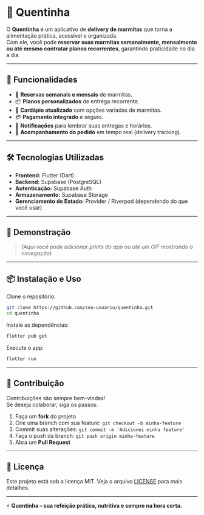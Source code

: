 # 🍱 Quentinha

O **Quentinha** é um aplicativo de **delivery de marmitas** que torna a alimentação prática, acessível e organizada.  
Com ele, você pode **reservar suas marmitas semanalmente, mensalmente ou até mesmo contratar planos recorrentes**, garantindo praticidade no dia a dia.  

---

## 🚀 Funcionalidades

- 📅 **Reservas semanais e mensais** de marmitas.  
- 📦 **Planos personalizados** de entrega recorrente.  
- 🍲 **Cardápio atualizado** com opções variadas de marmitas.  
- 💳 **Pagamento integrado** e seguro.  
- 🔔 **Notificações** para lembrar suas entregas e horários.  
- 🛵 **Acompanhamento do pedido** em tempo real (delivery tracking).  

---

## 🛠️ Tecnologias Utilizadas

- **Frontend:** Flutter (Dart)  
- **Backend:** Supabase (PostgreSQL)  
- **Autenticação:** Supabase Auth  
- **Armazenamento:** Supabase Storage  
- **Gerenciamento de Estado:** Provider / Riverpod (dependendo do que você usar)  

---

## 📲 Demonstração

> *(Aqui você pode adicionar prints do app ou até um GIF mostrando a navegação)*  

---

## 📦 Instalação e Uso

Clone o repositório:

```bash
git clone https://github.com/seu-usuario/quentinha.git
cd quentinha
```

Instale as dependências:

```bash
flutter pub get
```

Execute o app:

```bash
flutter run
```

---

## 🤝 Contribuição

Contribuições são sempre bem-vindas!  
Se deseja colaborar, siga os passos:

1. Faça um **fork** do projeto  
2. Crie uma branch com sua feature: `git checkout -b minha-feature`  
3. Commit suas alterações: `git commit -m 'Adicionei minha feature'`  
4. Faça o push da branch: `git push origin minha-feature`  
5. Abra um **Pull Request**  

---

## 📜 Licença

Este projeto está sob a licença MIT. Veja o arquivo [LICENSE](LICENSE) para mais detalhes.

---

⚡ **Quentinha – sua refeição prática, nutritiva e sempre na hora certa.**
